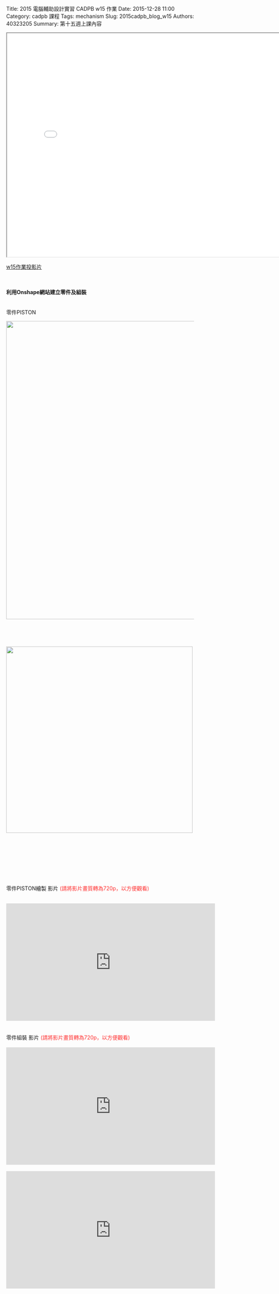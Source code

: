 Title: 2015 電腦輔助設計實習 CADPB w15 作業
Date: 2015-12-28 11:00
Category: cadpb 課程
Tags: mechanism
Slug: 2015cadpb_blog_w15
Authors: 40323205
Summary: 第十五週上課內容

<iframe src="cadp_w15_lecture.html" width="800" height="600"></iframe>

<p><a href="cadp_w15_lecture.html" target="_blank">w15作業投影片</a></p>
</br>
</br>
<b>利用Onshape網站建立零件及組裝</b>
</br>
</br>
</br>
零件PISTON</br>

<img src="https://copy.com/UtouKFc2puy30rSO" width="800" ></img></br></br></br>


<img src="https://copy.com/hxxCwcuL9GtpKXKC" width="500" ></img>
</br></br></br>
==================================================
</br></br></br>
零件PISTON繪製 影片 <font color="#FF3333">(請將影片畫質轉為720p，以方便觀看)</font></br></br>

<iframe width="560" height="315" src="https://www.youtube.com/embed/xtJInLFEEr0" frameborder="0" allowfullscreen></iframe>
</br></br></br>
零件組裝 影片 <font color="#FF3333">(請將影片畫質轉為720p，以方便觀看)</font></br></br>
<iframe width="560" height="315" src="https://www.youtube.com/embed/ZmXhyluYZUc" frameborder="0" allowfullscreen></iframe>
</br></br>
<iframe width="560" height="315" src="https://www.youtube.com/embed/kYZTrEgOQRI" frameborder="0" allowfullscreen></iframe>
</br></br></br></br>
